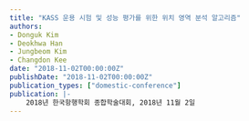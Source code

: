 ```yaml
---
title: "KASS 운용 시험 및 성능 평가를 위한 위치 영역 분석 알고리즘"
authors:
- Donguk Kim
- Deokhwa Han
- Jungbeom Kim
- Changdon Kee
date: "2018-11-02T00:00:00Z"
publishDate: "2018-11-02T00:00:00Z"
publication_types: ["domestic-conference"]
publication: |-
    2018년 한국항행학회 종합학술대회, 2018년 11월 2일
---
```

